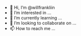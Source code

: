 - 👋 Hi, I’m @willfrankliin
- 👀 I’m interested in ...
- 🌱 I’m currently learning ...
- 💞️ I’m looking to collaborate on ...
- 📫 How to reach me ...

<!---
willfrankliin/willfrankliin is a ✨ special ✨ repository because its `README.md` (this file) appears on your GitHub profile.
You can click the Preview link to take a look at your changes.
--->
